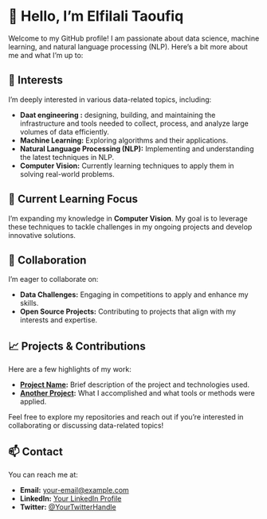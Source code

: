 # 👋 Hello, I’m Elfilali Taoufiq

Welcome to my GitHub profile! I am passionate about data science, machine learning, and natural language processing (NLP). Here’s a bit more about me and what I’m up to:

## 👀 Interests

I’m deeply interested in various data-related topics, including:
- **Daat engineering :** designing, building, and maintaining the infrastructure and tools needed to collect, process, and analyze large volumes of data efficiently.
- **Machine Learning:** Exploring algorithms and their applications.
- **Natural Language Processing (NLP):** Implementing and understanding the latest techniques in NLP.
- **Computer Vision:** Currently learning techniques to apply them in solving real-world problems.

## 🌱 Current Learning Focus

I’m expanding my knowledge in **Computer Vision**. My goal is to leverage these techniques to tackle challenges in my ongoing projects and develop innovative solutions.

## 💞️ Collaboration

I’m eager to collaborate on:
- **Data Challenges:** Engaging in competitions to apply and enhance my skills.
- **Open Source Projects:** Contributing to projects that align with my interests and expertise.

## 📈 Projects & Contributions

Here are a few highlights of my work:
- **[Project Name](link):** Brief description of the project and technologies used.
- **[Another Project](link):** What I accomplished and what tools or methods were applied.

Feel free to explore my repositories and reach out if you’re interested in collaborating or discussing data-related topics!

## 📫 Contact

You can reach me at:
- **Email:** [your-email@example.com](elfilali-taoufiq@gmail.com)
- **LinkedIn:** [Your LinkedIn Profile](https://www.linkedin.com/in/taoufiq-elfilali/)
- **Twitter:** [@YourTwitterHandle](https://x.com/ElfilaliT)


<!---
Elfilali-Taoufiq/Elfilali-Taoufiq is a ✨ special ✨ repository because its `README.md` (this file) appears on your GitHub profile.
You can click the Preview link to take a look at your changes.
--->
